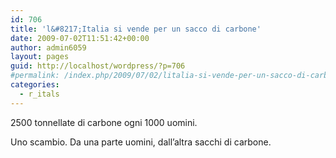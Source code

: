 ```yaml
---
id: 706
title: 'l&#8217;Italia si vende per un sacco di carbone'
date: 2009-07-02T11:51:42+00:00
author: admin6059
layout: pages
guid: http://localhost/wordpress/?p=706
#permalink: /index.php/2009/07/02/litalia-si-vende-per-un-sacco-di-carbone/
categories:
  - r_itals
---
```

2500 tonnellate di carbone ogni 1000 uomini.

Uno scambio. Da una parte uomini, dall&#8217;altra sacchi di carbone.
